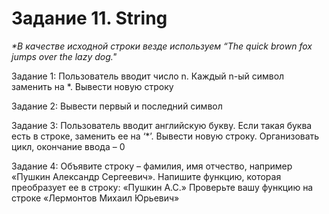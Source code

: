 # Задание 11. String

_*В качестве исходной строки везде используем “The quick brown fox jumps over the lazy dog."_

Задание 1: Пользователь вводит число n. Каждый n-ый символ заменить на *. Вывести новую строку

Задание 2: Вывести первый и последний символ

Задание 3: Пользователь вводит английскую букву. Если такая буква есть в строке, заменить ее на ‘*’. Вывести новую строку. Организовать цикл, окончание ввода – 0

Задание 4: Объявите строку – фамилия, имя отчество, например «Пушкин Александр Сергеевич». Напишите функцию, которая преобразует ее в строку: «Пушкин А.С.» Проверьте вашу функцию на строке «Лермонтов Михаил Юрьевич»